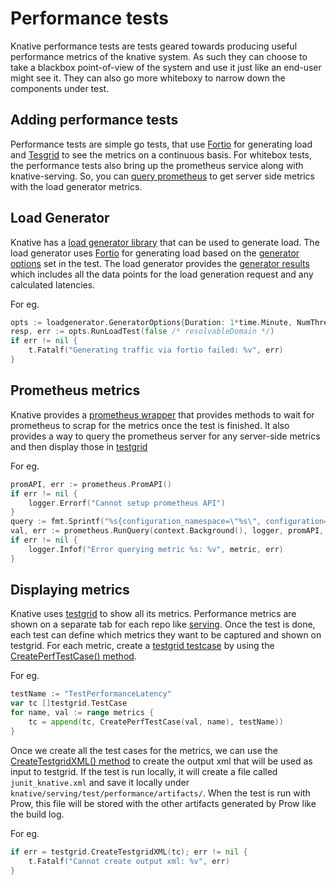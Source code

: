 # Performance tests

Knative performance tests are tests geared towards producing useful performance
metrics of the knative system. As such they can choose to take a blackbox
point-of-view of the system and use it just like an end-user might see it. They
can also go more whiteboxy to narrow down the components under test.

## Adding performance tests

Performance tests are simple go tests, that use [Fortio](#load-generator) for generating 
load and [Tesgrid](#displaying-metrics) to see the metrics on a continuous basis. For whitebox tests,
the performance tests also bring up the prometheus service along with knative-serving. So, 
you can [query prometheus](#prometheus-metrics) to get server side metrics with the load 
generator metrics.

## Load Generator

Knative has a [load generator library](https://github.com/knative/test-infra/tree/master/shared/loadgenerator)
that can be used to generate load. The load generator uses [Fortio](https://fortio.org/) for generating load based
on the [generator options](https://github.com/knative/test-infra/blob/master/shared/loadgenerator/loadgenerator.go)
set in the test. The load generator provides the [generator results](https://github.com/knative/test-infra/blob/master/shared/loadgenerator/loadgenerator.go)
which includes all the data points for the load generation request and any calculated latencies.

For eg.

```go
opts := loadgenerator.GeneratorOptions{Duration: 1*time.Minute, NumThreads: 1}
resp, err := opts.RunLoadTest(false /* resolvableDomain */)
if err != nil {
	t.Fatalf("Generating traffic via fortio failed: %v", err)
}
```

## Prometheus metrics

Knative provides a [prometheus wrapper](https://github.com/knative/test-infra/tree/master/shared/prometheus) that
provides methods to wait for prometheus to scrap for the metrics once the test is finished. It also provides a way
to query the prometheus server for any server-side metrics and then display those in [testgrid](#displaying-metrics)

For eg.
```go
promAPI, err := prometheus.PromAPI()
if err != nil {
	logger.Errorf("Cannot setup prometheus API")
}
query := fmt.Sprintf("%s{configuration_namespace=\"%s\", configuration=\"%s\", revision=\"%s\"}", metric, test.ServingNamespace, names.Config, names.Revision)
val, err := prometheus.RunQuery(context.Background(), logger, promAPI, query)
if err != nil {
	logger.Infof("Error querying metric %s: %v", metric, err)
}
```

## Displaying metrics

Knative uses [testgrid](https://testgrid.knative.dev) to show all its metrics. Performance metrics are shown on a 
separate tab for each repo like [serving](https://testgrid.knative.dev/knative-serving#performance). Once the test is
done, each test can define which metrics they want to be captured and shown on testgrid. For each metric, create a 
[testgrid testcase](https://github.com/knative/test-infra/blob/master/shared/testgrid/testgrid.go) by using the 
[CreatePerfTestCase() method](https://github.com/knative/serving/blob/master/test/performance/performance.go). 

For eg.

```go
testName := "TestPerformanceLatency"
var tc []testgrid.TestCase
for name, val := range metrics {
	tc = append(tc, CreatePerfTestCase(val, name), testName))
}
```

Once we create all the test cases for the metrics, we can use the [CreateTestgridXML() method](https://github.com/knative/test-infra/blob/master/shared/testgrid/testgrid.go)
to create the output xml that will be used as input to testgrid. If the test is run locally, it will create a file called `junit_knative.xml` and save it locally under `knative/serving/test/performance/artifacts/`. When the test 
is run with Prow, this file will be stored with the other artifacts generated by Prow like the build log.

For eg.

```go
if err = testgrid.CreateTestgridXML(tc); err != nil {
	t.Fatalf("Cannot create output xml: %v", err)
}
```

